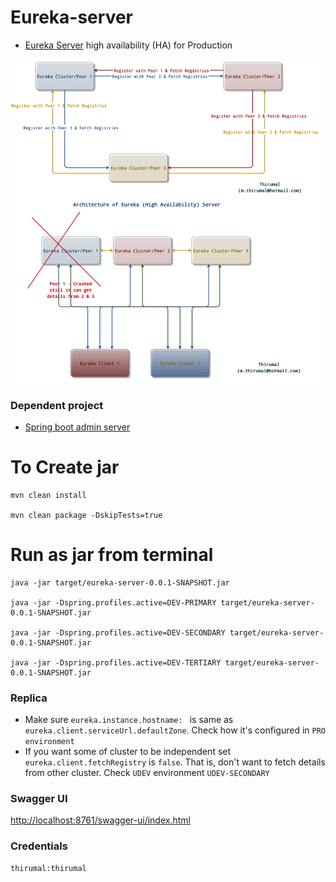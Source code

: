 # Eureka-server 

* [Eureka Server](http://localhost:8761) high availability (HA) for Production

![Eureka Server](HA-eureka.png)

### Dependent project

* [Spring boot admin server](https://github.com/M-Thirumal/spring-boot-admin-server)

# To Create jar

	mvn clean install
	
	mvn clean package -DskipTests=true

# Run as jar from terminal

	java -jar target/eureka-server-0.0.1-SNAPSHOT.jar
	
	java -jar -Dspring.profiles.active=DEV-PRIMARY target/eureka-server-0.0.1-SNAPSHOT.jar
	
	java -jar -Dspring.profiles.active=DEV-SECONDARY target/eureka-server-0.0.1-SNAPSHOT.jar
	
	java -jar -Dspring.profiles.active=DEV-TERTIARY target/eureka-server-0.0.1-SNAPSHOT.jar

### Replica 

* Make sure `eureka.instance.hostname: ` is same as `eureka.client.serviceUrl.defaultZone`. Check how it's configured in `PRO environment`
* If you want some of cluster to be independent set `eureka.client.fetchRegistry` is `false`. That is, don't want to fetch details from other cluster. Check `UDEV` environment `UDEV-SECONDARY`
	
### Swagger UI

[http://localhost:8761/swagger-ui/index.html](http://localhost:8761/swagger-ui/index.html)

### Credentials

	thirumal:thirumal
	
